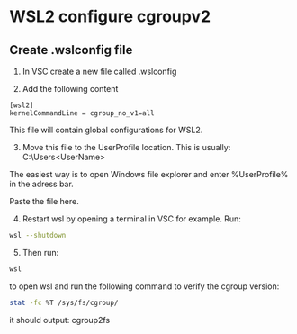 # WSL2 configure cgroupv2

## Create .wslconfig file
1. In VSC create a new file called .wslconfig

2. Add the following content
```
[wsl2]
kernelCommandLine = cgroup_no_v1=all
```
This file will contain global configurations for WSL2.

3. Move this file to the UserProfile location. This is usually: C:\Users\<UserName>

The easiest way is to open Windows file explorer and enter %UserProfile% in the adress bar.

Paste the file here.

4. Restart wsl by opening a terminal in VSC for example. Run:
```sh
wsl --shutdown
```

5. Then run:
```sh
wsl
```
to open wsl and run the following command to verify the cgroup version:
```sh
stat -fc %T /sys/fs/cgroup/
```
it should output: cgroup2fs